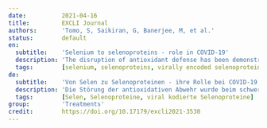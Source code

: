 ```yaml
---
date:          2021-04-16
title:         EXCLI Journal
authors:       'Tomo, S, Saikiran, G, Banerjee, M, et al.'
status:        default
en:
  subtitle:    'Selenium to selenoproteins - role in COVID-19'
  description: 'The disruption of antioxidant defense has been demonstrated in severe acute respiratory syndrome due to SARS-CoV infection. Selenium plays a major role in decreasing the ROS produced in response to various viral infections. Selenoprotein enzymes are essential in combating oxidative stress caused due to excessive generation of ROS. Selenium also has a role in inhibiting the activation of NF-κB, thus alleviating inflammation. In viral infections, selenoproteins have also been found to inhibit type I interferon responses, modulate T cell proliferation and oxidative burst in macrophages, and inhibit viral transcriptional activators. Potential virally encoded selenoproteins have been identified by computational analysis in different viral genomes like HIV-1, Japanese encephalitis virus (JEV), and hepatitis C virus. This review discusses the role and the possible mechanisms of selenium, selenoproteins, and virally encoded selenoproteins in the pathogenicity of viral infections. Identification of potential selenoproteins in the COVID 19 genome by computational tools will give insights further into their role in the pathogenesis of viral infections.'
  tags:        [selenium, selenoproteins, virally encoded selenoproteins]
de:
  subtitle:    'Von Selen zu Selenoproteinen - ihre Rolle bei COVID-19'
  description: 'Die Störung der antioxidativen Abwehr wurde beim schweren akuten respiratorischen Syndrom aufgrund einer SARS-CoV-Infektion nachgewiesen. Selen spielt eine wichtige Rolle bei der Verringerung der als Reaktion auf verschiedene Virusinfektionen produzierten ROS. Selenoprotein-Enzyme sind von wesentlicher Bedeutung bei der Bekämpfung von oxidativem Stress, der durch die übermäßige Bildung von ROS verursacht wird. Selen spielt auch eine Rolle bei der Hemmung der Aktivierung von NF-κB, wodurch Entzündungen gelindert werden. Bei Virusinfektionen hemmen Selenoproteine nachweislich die Interferonreaktion vom Typ I, modulieren die T-Zell-Proliferation und den oxidativen Burst in Makrophagen und hemmen virale Transkriptionsaktivatoren. Potenzielle viral kodierte Selenoproteine wurden durch computergestützte Analysen in verschiedenen viralen Genomen wie HIV-1, Japanisches Enzephalitis-Virus (JEV) und Hepatitis-C-Virus identifiziert. In dieser Übersicht werden die Rolle und die möglichen Mechanismen von Selen, Selenoproteinen und viral kodierten Selenoproteinen bei der Pathogenität von Virusinfektionen erörtert. Die Identifizierung potenzieller Selenoproteine im Genom von COVID 19 durch computergestützte Werkzeuge wird weitere Einblicke in ihre Rolle bei der Pathogenese viraler Infektionen geben.' 
  tags:        [Selen, Selenoproteine, viral kodierte Selenoproteine]
group:         'Treatments'
credit:        https://doi.org/10.17179/excli2021-3530
---
```

